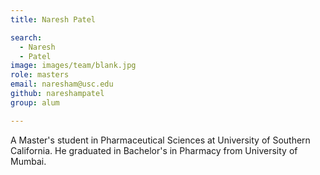 ```yaml
---
title: Naresh Patel

search:
  - Naresh 
  - Patel
image: images/team/blank.jpg
role: masters
email: naresham@usc.edu
github: nareshampatel
group: alum

---
```


 A Master's student in Pharmaceutical Sciences at University of Southern California. He graduated in Bachelor's in Pharmacy from University of Mumbai. 
